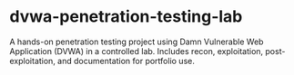 # dvwa-penetration-testing-lab
A hands-on penetration testing project using Damn Vulnerable Web Application (DVWA) in a controlled lab. Includes recon, exploitation, post-exploitation, and documentation for portfolio use.
